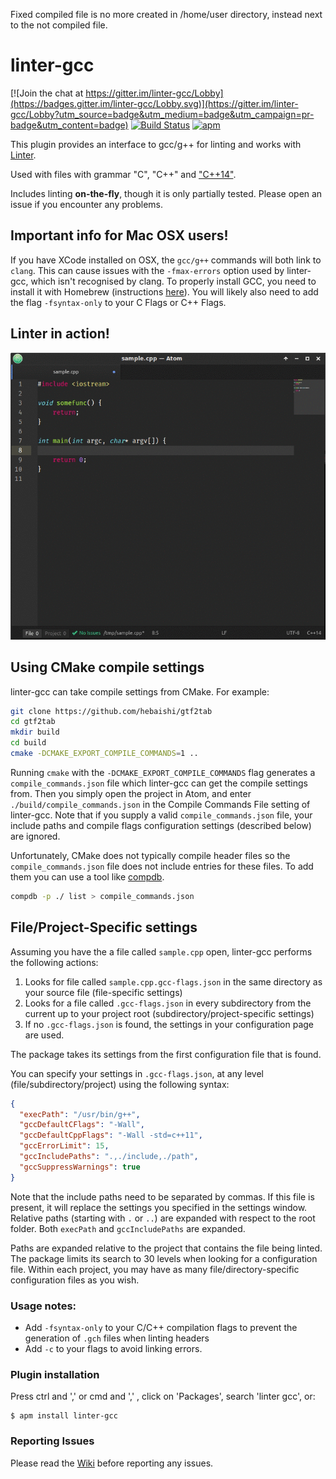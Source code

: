  Fixed compiled file is no more created in /home/user directory, instead next to the not compiled file.



# linter-gcc

[![Join the chat at https://gitter.im/linter-gcc/Lobby](https://badges.gitter.im/linter-gcc/Lobby.svg)](https://gitter.im/linter-gcc/Lobby?utm_source=badge&utm_medium=badge&utm_campaign=pr-badge&utm_content=badge)
[![Build Status](https://travis-ci.com/AtomLinter/linter-gcc.svg?branch=master)](https://travis-ci.com/AtomLinter/linter-gcc) [![apm](https://img.shields.io/apm/dm/linter-gcc.svg?style=flat-square)](https://atom.io/packages/linter-gcc)

This plugin provides an interface to gcc/g++ for linting and works with [Linter](https://github.com/AtomLinter/Linter).

Used with files with grammar "C", "C++" and ["C++14"](https://atom.io/packages/language-cpp14).

Includes linting **on-the-fly**, though it is only partially tested. Please open an issue if you encounter any problems.

## Important info for Mac OSX users!
If you have XCode installed on OSX, the `gcc/g++` commands will both link to `clang`. This can cause issues with the `-fmax-errors` option used by linter-gcc, which isn't recognised by clang. To properly install GCC, you need to install it with Homebrew (instructions [here](https://github.com/hebaishi/linter-gcc/issues/62)). You will likely also need to add the flag `-fsyntax-only` to your C Flags or C++ Flags.

## Linter in action!

![linter-gcc screenshot](https://raw.githubusercontent.com/hebaishi/images/master/lintergcc_onthefly.gif)

## Using CMake compile settings
linter-gcc can take compile settings from CMake. For example:

```bash
git clone https://github.com/hebaishi/gtf2tab
cd gtf2tab
mkdir build
cd build
cmake -DCMAKE_EXPORT_COMPILE_COMMANDS=1 ..
```

Running ```cmake``` with the ```-DCMAKE_EXPORT_COMPILE_COMMANDS``` flag generates a ```compile_commands.json``` file which linter-gcc can get the compile settings from. Then you simply open the project in Atom, and enter ```./build/compile_commands.json``` in the Compile Commands File setting of linter-gcc. Note that if you supply a valid ```compile_commands.json``` file, your include paths and compile flags configuration settings (described below) are ignored.

Unfortunately, CMake does not typically compile header files so the ```compile_commands.json``` file does not include entries for these files. To add them you can use a tool like [compdb](https://github.com/Sarcasm/compdb).

```bash
compdb -p ./ list > compile_commands.json
```

## File/Project-Specific settings

Assuming you have the a file called ```sample.cpp``` open, linter-gcc performs the following actions:

1. Looks for file called ```sample.cpp.gcc-flags.json``` in the same directory as your source file (file-specific settings)
2. Looks for a file called ```.gcc-flags.json``` in every subdirectory from the current up to your project root (subdirectory/project-specific settings)
3. If no ```.gcc-flags.json``` is found, the settings in your configuration page are used.

The package takes its settings from the first configuration file that is found.

You can specify your settings in ```.gcc-flags.json```, at any level (file/subdirectory/project) using the following syntax:

```json
{
  "execPath": "/usr/bin/g++",
  "gccDefaultCFlags": "-Wall",
  "gccDefaultCppFlags": "-Wall -std=c++11",
  "gccErrorLimit": 15,
  "gccIncludePaths": ".,./include,./path",
  "gccSuppressWarnings": true
}
```

Note that the include paths need to be separated by commas. If this file is present, it will replace the settings you specified in the settings window. Relative paths (starting with ```.``` or ```..```) are expanded with respect to the root folder. Both ```execPath``` and ```gccIncludePaths``` are expanded.

Paths are expanded relative to the project that contains the file being linted. The package limits its search to 30 levels when looking for a configuration file. Within each project, you may have as many file/directory-specific configuration files as you wish.

### Usage notes:
* Add ```-fsyntax-only``` to your C/C++ compilation flags to prevent the generation of ```.gch``` files when linting headers
* Add ```-c``` to your flags to avoid linking errors.

### Plugin installation
Press ctrl and ',' or cmd and ',' , click on 'Packages', search 'linter gcc', or:
```
$ apm install linter-gcc
```
### Reporting Issues

Please read the [Wiki](https://github.com/AtomLinter/linter-gcc/wiki) before reporting any issues.
